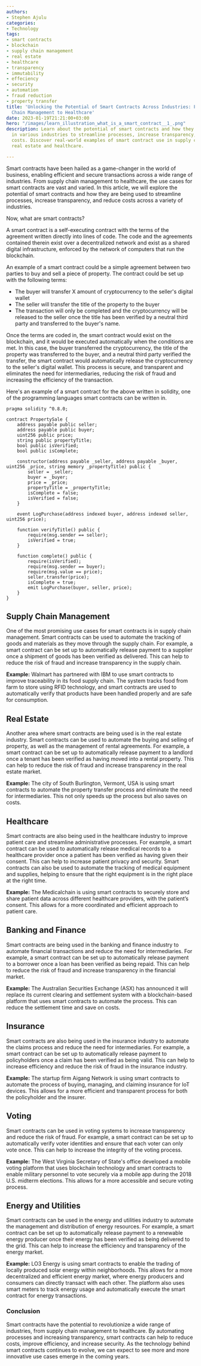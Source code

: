 ```yaml
---
authors:
- Stephen Ajulu
categories:
- Technology
tags:
- smart contracts
- blockchain
- supply chain management
- real estate
- healthcare
- transparency
- immutability
- effeciency
- security
- automation
- fraud reduction
- property transfer
title: 'Unlocking the Potential of Smart Contracts Across Industries: From Supply
  Chain Management to Healthcare'
date: 2023-01-19T21:21:00+03:00
hero: "/images/learn_illustration_what_is_a_smart_contract__1_.png"
description: Learn about the potential of smart contracts and how they're being used
  in various industries to streamline processes, increase transparency, and reduce
  costs. Discover real-world examples of smart contract use in supply chain management,
  real estate and healthcare.

---
```

Smart contracts have been hailed as a game-changer in the world of business, enabling efficient and secure transactions across a wide range of industries. From supply chain management to healthcare, the use cases for smart contracts are vast and varied. In this article, we will explore the potential of smart contracts and how they are being used to streamline processes, increase transparency, and reduce costs across a variety of industries.

Now, what are smart contracts? 

A smart contract is a self-executing contract with the terms of the agreement written directly into lines of code. The code and the agreements contained therein exist over a decentralized network and exist as a shared digital infrastructure, enforced by the network of computers that run the blockchain.

An example of a smart contract could be a simple agreement between two parties to buy and sell a piece of property. The contract could be set up with the following terms:

* The buyer will transfer X amount of cryptocurrency to the seller's digital wallet
* The seller will transfer the title of the property to the buyer
* The transaction will only be completed and the cryptocurrency will be released to the seller once the title has been verified by a neutral third party and transferred to the buyer's name.

Once the terms are coded in, the smart contract would exist on the blockchain, and it would be executed automatically when the conditions are met. In this case, the buyer transferred the cryptocurrency, the title of the property was transferred to the buyer, and a neutral third party verified the transfer, the smart contract would automatically release the cryptocurrency to the seller's digital wallet. This process is secure, and transparent and eliminates the need for intermediaries, reducing the risk of fraud and increasing the efficiency of the transaction.

Here's an example of a smart contract for the above written in solidity, one of the programming languages smart contracts can be written in. 

    pragma solidity ^0.8.0;
    
    contract PropertySale {
        address payable public seller;
        address payable public buyer;
        uint256 public price;
        string public propertyTitle;
        bool public isVerified;
        bool public isComplete;
    
        constructor(address payable _seller, address payable _buyer, uint256 _price, string memory _propertyTitle) public {
            seller = _seller;
            buyer = _buyer;
            price = _price;
            propertyTitle = _propertyTitle;
            isComplete = false;
            isVerified = false;
        }
    
        event LogPurchase(address indexed buyer, address indexed seller, uint256 price);
    
        function verifyTitle() public {
            require(msg.sender == seller);
            isVerified = true;
        }
    
        function complete() public {
            require(isVerified);
            require(msg.sender == buyer);
            require(msg.value == price);
            seller.transfer(price);
            isComplete = true;
            emit LogPurchase(buyer, seller, price);
        }
    }

## Supply Chain Management 

One of the most promising use cases for smart contracts is in supply chain management. Smart contracts can be used to automate the tracking of goods and materials as they move through the supply chain. For example, a smart contract can be set up to automatically release payment to a supplier once a shipment of goods has been verified as delivered. This can help to reduce the risk of fraud and increase transparency in the supply chain.

**Example:** Walmart has partnered with IBM to use smart contracts to improve traceability in its food supply chain. The system tracks food from farm to store using RFID technology, and smart contracts are used to automatically verify that products have been handled properly and are safe for consumption.

## Real Estate

Another area where smart contracts are being used is in the real estate industry. Smart contracts can be used to automate the buying and selling of property, as well as the management of rental agreements. For example, a smart contract can be set up to automatically release payment to a landlord once a tenant has been verified as having moved into a rental property. This can help to reduce the risk of fraud and increase transparency in the real estate market.

**Example:** The city of South Burlington, Vermont, USA is using smart contracts to automate the property transfer process and eliminate the need for intermediaries. This not only speeds up the process but also saves on costs.

## Healthcare

Smart contracts are also being used in the healthcare industry to improve patient care and streamline administrative processes. For example, a smart contract can be used to automatically release medical records to a healthcare provider once a patient has been verified as having given their consent. This can help to increase patient privacy and security. Smart contracts can also be used to automate the tracking of medical equipment and supplies, helping to ensure that the right equipment is in the right place at the right time.

**Example:** The Medicalchain is using smart contracts to securely store and share patient data across different healthcare providers, with the patient’s consent. This allows for a more coordinated and efficient approach to patient care.

## Banking and Finance

Smart contracts are being used in the banking and finance industry to automate financial transactions and reduce the need for intermediaries. For example, a smart contract can be set up to automatically release payment to a borrower once a loan has been verified as being repaid. This can help to reduce the risk of fraud and increase transparency in the financial market.

**Example:** The Australian Securities Exchange (ASX) has announced it will replace its current clearing and settlement system with a blockchain-based platform that uses smart contracts to automate the process. This can reduce the settlement time and save on costs.

## Insurance

Smart contracts are also being used in the insurance industry to automate the claims process and reduce the need for intermediaries. For example, a smart contract can be set up to automatically release payment to policyholders once a claim has been verified as being valid. This can help to increase efficiency and reduce the risk of fraud in the insurance industry.

**Example:** The startup firm Aigang Network is using smart contracts to automate the process of buying, managing, and claiming insurance for IoT devices. This allows for a more efficient and transparent process for both the policyholder and the insurer.

## Voting

Smart contracts can be used in voting systems to increase transparency and reduce the risk of fraud. For example, a smart contract can be set up to automatically verify voter identities and ensure that each voter can only vote once. This can help to increase the integrity of the voting process.

**Example:** The West Virginia Secretary of State's office developed a mobile voting platform that uses blockchain technology and smart contracts to enable military personnel to vote securely via a mobile app during the 2018 U.S. midterm elections. This allows for a more accessible and secure voting process.

## Energy and Utilities

Smart contracts can be used in the energy and utilities industry to automate the management and distribution of energy resources. For example, a smart contract can be set up to automatically release payment to a renewable energy producer once their energy has been verified as being delivered to the grid. This can help to increase the efficiency and transparency of the energy market.

**Example:** LO3 Energy is using smart contracts to enable the trading of locally produced solar energy within neighborhoods. This allows for a more decentralized and efficient energy market, where energy producers and consumers can directly transact with each other. The platform also uses smart meters to track energy usage and automatically execute the smart contract for energy transactions.

### Conclusion

Smart contracts have the potential to revolutionize a wide range of industries, from supply chain management to healthcare. By automating processes and increasing transparency, smart contracts can help to reduce costs, improve efficiency, and increase security. As the technology behind smart contracts continues to evolve, we can expect to see more and more innovative use cases emerge in the coming years.